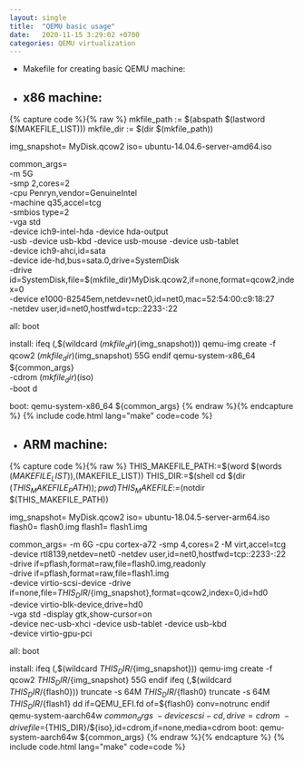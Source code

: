 ```yaml
---
layout: single
title:  "QEMU basic usage"
date:   2020-11-15 3:29:02 +0700
categories: QEMU virtualization
---
```


- Makefile for creating basic QEMU machine:

- ## x86 machine:
{% capture code %}{% raw %}
mkfile_path := $(abspath $(lastword $(MAKEFILE_LIST)))
mkfile_dir := $(dir $(mkfile_path))

img_snapshot= MyDisk.qcow2
iso= ubuntu-14.04.6-server-amd64.iso

common_args= \
 -m 5G \
 -smp 2,cores=2 \
 -cpu Penryn,vendor=GenuineIntel \
 -machine q35,accel=tcg \
 -smbios type=2 \
 -vga std \
 -device ich9-intel-hda -device hda-output \
 -usb -device usb-kbd -device usb-mouse -device usb-tablet \
 -device ich9-ahci,id=sata \
 -device ide-hd,bus=sata.0,drive=SystemDisk \
 -drive id=SystemDisk,file=$(mkfile_dir)MyDisk.qcow2,if=none,format=qcow2,index=0 \
 -device e1000-82545em,netdev=net0,id=net0,mac=52:54:00:c9:18:27 \
 -netdev user,id=net0,hostfwd=tcp::2233-:22

all: boot

install:
ifeq (,$(wildcard $(mkfile_dir)$(img_snapshot)))
	qemu-img create -f qcow2 $(mkfile_dir)$(img_snapshot) 55G
endif
	qemu-system-x86_64 ${common_args} \
	 -cdrom $(mkfile_dir)$(iso) \
	 -boot d

boot:
	qemu-system-x86_64 ${common_args}
{% endraw %}{% endcapture %}
{% include code.html lang="make" code=code %}

- ## ARM machine:
{% capture code %}{% raw %}
THIS_MAKEFILE_PATH:=$(word $(words $(MAKEFILE_LIST)),$(MAKEFILE_LIST))
THIS_DIR:=$(shell cd $(dir $(THIS_MAKEFILE_PATH));pwd)
THIS_MAKEFILE:=$(notdir $(THIS_MAKEFILE_PATH))

img_snapshot= MyDisk.qcow2
iso= ubuntu-18.04.5-server-arm64.iso
flash0= flash0.img
flash1= flash1.img

common_args= -m 6G -cpu cortex-a72 -smp 4,cores=2 -M virt,accel=tcg  \
 -device rtl8139,netdev=net0 -netdev user,id=net0,hostfwd=tcp::2233-:22 \
 -drive if=pflash,format=raw,file=flash0.img,readonly \
 -drive if=pflash,format=raw,file=flash1.img \
 -device virtio-scsi-device -drive if=none,file=${THIS_DIR}/${img_snapshot},format=qcow2,index=0,id=hd0 \
 -device virtio-blk-device,drive=hd0 \
 -vga std -display gtk,show-cursor=on \
 -device nec-usb-xhci -device usb-tablet -device usb-kbd \
 -device virtio-gpu-pci

all: boot

install:
ifeq (,$(wildcard ${THIS_DIR}/${img_snapshot}))
	qemu-img create -f qcow2 ${THIS_DIR}/${img_snapshot} 55G
endif
ifeq (,$(wildcard ${THIS_DIR}/${flash0}))
	truncate -s 64M ${THIS_DIR}/${flash0}
	truncate -s 64M ${THIS_DIR}/${flash1}
	dd if=QEMU_EFI.fd of=${flash0} conv=notrunc
endif
	qemu-system-aarch64w ${common_args} \
	 -device scsi-cd,drive=cdrom \
	 -drive file=${THIS_DIR}/${iso},id=cdrom,if=none,media=cdrom
boot:
	qemu-system-aarch64w ${common_args}
{% endraw %}{% endcapture %}
{% include code.html lang="make" code=code %}